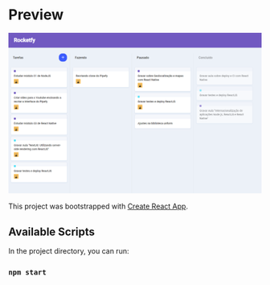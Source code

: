 # Preview

![alt text](https://github.com/albertozaranza/rocketfy/blob/master/img/screenshot.png)

This project was bootstrapped with [Create React App](https://github.com/facebook/create-react-app).

## Available Scripts

In the project directory, you can run:

### `npm start`
